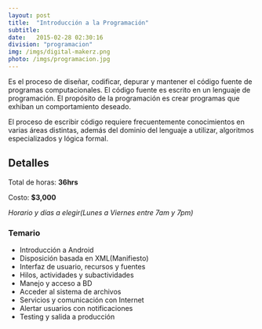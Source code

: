 ```yaml
---
layout: post
title:  "Introducción a la Programación"
subtitle:
date:   2015-02-28 02:30:16
division: "programacion"
img: /imgs/digital-makerz.png
photo: /imgs/programacion.jpg
---
```

Es el proceso de diseñar, codificar, depurar y mantener el código fuente de programas computacionales. El código fuente es escrito en un lenguaje de programación. El propósito de la programación es crear programas que exhiban un comportamiento deseado. 

El proceso de escribir código requiere frecuentemente conocimientos en varias áreas distintas, además del dominio del lenguaje a utilizar, algoritmos especializados y lógica formal. 

## Detalles
Total de horas: **36hrs**

Costo: **$3,000**

*Horario y días a elegir(Lunes a Viernes entre 7am y 7pm)*

### Temario
- Introducción a Android
- Disposición basada en XML(Manifiesto)
- Interfaz de usuario, recursos y fuentes
- Hilos, actividades y subactividades
- Manejo y acceso a BD
- Acceder al sistema de archivos
- Servicios y comunicación con Internet
- Alertar usuarios con notificaciones
- Testing y salida a producción